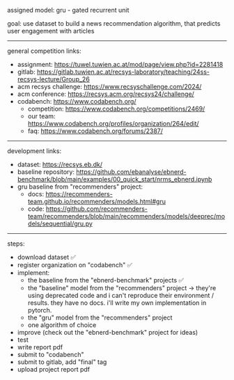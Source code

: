 assigned model: gru - gated recurrent unit

goal: use dataset to build a news recommendation algorithm, that predicts user engagement with articles

---

general competition links:

-   assignment: https://tuwel.tuwien.ac.at/mod/page/view.php?id=2281418
-   gitlab: https://gitlab.tuwien.ac.at/recsys-laboratory/teaching/24ss-recsys-lecture/Group_26
-   acm recsys challenge: https://www.recsyschallenge.com/2024/
-   acm conference: https://recsys.acm.org/recsys24/challenge/
-   codabench: https://www.codabench.org/
    -   competition: https://www.codabench.org/competitions/2469/
    -   our team: https://www.codabench.org/profiles/organization/264/edit/
    -   faq: https://www.codabench.org/forums/2387/

---

development links:

-   dataset: https://recsys.eb.dk/
-   baseline repository: https://github.com/ebanalyse/ebnerd-benchmark/blob/main/examples/00_quick_start/nrms_ebnerd.ipynb
-   gru baseline from "recommenders" project:
    -   docs: https://recommenders-team.github.io/recommenders/models.html#gru
    -   code: https://github.com/recommenders-team/recommenders/blob/main/recommenders/models/deeprec/models/sequential/gru.py

---

steps:

-   download dataset ✅
-   register organization on "codabench" ✅
-   implement:
    -   the baseline from the "ebnerd-benchmark" projects ✅
    -   the "baseline" model from the "recommenders" project → they're using deprecated code and i can't reproduce their environment / results. they have no docs. i'll write my own implementation in pytorch.
    -   the "gru" model from the "recommenders" project
    -   one algorithm of choice
-   improve (check out the "ebnerd-benchmark" project for ideas)
-   test
-   write report pdf
-   submit to "codabench"
-   submit to gitlab, add "final" tag
-   upload project report pdf
